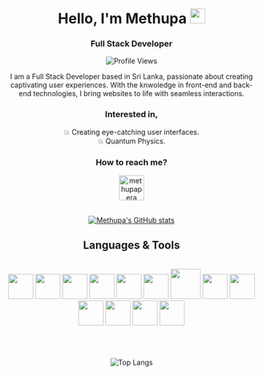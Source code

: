 <h1 align="center">Hello, I'm Methupa <img src="https://media.giphy.com/media/hvRJCLFzcasrR4ia7z/giphy.gif" width="30px"/></h1>
<h3 align="center">Full Stack Developer</h3>

<div align="center">
  
![Profile Views](https://komarev.com/ghpvc/?username=methupaPerera&color=blue)

</div>

<p align="center">
  I am a Full Stack Developer based in Sri Lanka, passionate about creating captivating user experiences. With the knwoledge in front-end and back-end technologies, I bring websites   to life with seamless interactions.
</p>

<h3 align="center">Interested in,</h3>
<div align="center">
  <div>💥 Creating eye-catching user interfaces.</div>
  <div>💥 Quantum Physics.</div>
</div>

<h3 align="center">How to reach me?</h3>
<div align="center">
  <a href="https://t.me/methupaPerera" target="blank">
    <img align="center" src="https://upload.wikimedia.org/wikipedia/commons/thumb/8/82/Telegram_logo.svg/240px-Telegram_logo.svg.png" alt="methupapera" width="50" />
  </a>
</div>

<br>

<div align="center">
  
[![Methupa's GitHub stats](https://github-readme-stats.vercel.app/api?username=methupaPerera&hide=prs,contribs&show_icons=true&theme=tokyonight)](https://github.com/methupaPerera/github-readme-stats)

</div>

<h2 align="center">Languages & Tools</h2>
<br>
<div align="center">
  <img src="https://github.com/methupaPerera/methupaPerera/assets/108886352/7c06ebd2-73de-4247-a9fd-cb8ee6abdbb7" width="50" />
  <img src="https://github.com/methupaPerera/methupaPerera/assets/108886352/1f9824bf-fee0-4da4-b63a-d0e29ffa9199" width="50" />
  <img src="https://github.com/methupaPerera/methupaPerera/assets/108886352/cee36cbf-655c-4d5d-952f-f0ee93b28669" width="50" />
  <img src="https://github.com/methupaPerera/methupaPerera/assets/108886352/3b098beb-03e7-4925-807d-e385770be9ac" width="50" />
  <img src="https://github.com/methupaPerera/methupaPerera/assets/108886352/3b094f96-549e-4345-a231-fb82328e7e68" width="50" />
  <img src="https://github.com/methupaPerera/methupaPerera/assets/108886352/5a573fcd-7f7d-453c-8b10-bfb8d3c6647d" width="50" />
  <img src="https://github.com/methupaPerera/methupaPerera/assets/108886352/79a70d52-ae9d-408d-8e1e-8f948f0ed7e5" width="60" />
  <img src="https://github.com/methupaPerera/methupaPerera/assets/108886352/205cd49d-b61f-4a6b-8dd0-3a09f877eb86" width="50" />
  <img src="https://github.com/methupaPerera/methupaPerera/assets/108886352/47b948c8-8446-42ca-af9c-0ad83f6ed88d" width="50" />
  <img src="https://github.com/methupaPerera/methupaPerera/assets/108886352/30cb1f62-a6da-4c0a-9e12-5c78bec48a33" width="50" />
  <img src="https://github.com/methupaPerera/methupaPerera/assets/108886352/a5500617-ea02-40a2-bb18-389b268aecc1" width="50" />
  <img src="https://github.com/methupaPerera/methupaPerera/assets/108886352/5b53e899-0d12-42b6-a9e9-8d7d58e700bd" width="50" />
  <img src="https://github.com/methupaPerera/methupaPerera/assets/108886352/78c88ee5-6373-4b63-950f-8a2149ac75ea" width="50" />
</div>

<br><br>

<div align="center">

![Top Langs](https://github-readme-stats.vercel.app/api/top-langs/?username=methupaPerera&layout=donut)

</div>
